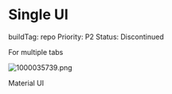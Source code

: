 # Single UI

buildTag: repo
Priority: P2
Status: Discontinued

For multiple tabs

![1000035739.png](Single%20UI%202c2c441729d04ffba8bcb9814fbb07da/1000035739.png)

Material UI